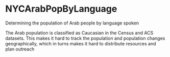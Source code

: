 # NYCArabPopByLanguage
Determining the population of Arab people by language spoken

The Arab population is classified as Caucasian in the Census and ACS datasets. This makes it hard to track the population and population changes geographically, which in turns makes it hard to distribute resources and plan outreach
